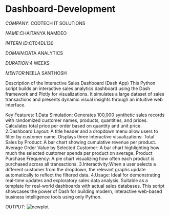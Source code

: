 # Dashboard-Development
*COMPANY*: CODTECH IT SOLUTIONS

*NAME*:CHAITANYA NAMDEO

*INTERN ID*:CT04DL130

*DOMAIN*:DATA ANALYTICS

*DURATION*:4 WEEKS

*MENTOR*:NEELA SANTHOSH 

Description of the Interactive Sales Dashboard (Dash App)
This Python script builds an interactive sales analytics dashboard using the Dash framework and Plotly for visualizations. It simulates a large dataset of sales transactions and presents dynamic visual insights through an intuitive web interface.

Key Features:
1.Data Simulation:
Generates 100,000 synthetic sales records with randomized customer names, products, quantities, and prices.
Calculates total price per order based on quantity and unit price.
2.Dashboard Layout:
A title header and a dropdown menu allow users to filter by customer name.
Displays three interactive visualizations:
Total Sales by Product: A bar chart showing cumulative revenue per product.
Average Order Value by Selected Customer: A bar chart highlighting how much the selected customer spends per product on average.
Product Purchase Frequency: A pie chart visualizing how often each product is purchased across all transactions.
3.Interactivity:When a user selects a different customer from the dropdown, the relevant graphs update automatically to reflect the filtered data.
4.Usage:
Ideal for demonstrating real-time updates and exploratory sales data analysis.
Suitable as a template for real-world dashboards with actual sales databases.
This script showcases the power of Dash for building modern, interactive web-based business intelligence tools using only Python.

*OUTPUT*:
![newplot](https://github.com/user-attachments/assets/f7a94fdd-e1ee-4e97-ab0d-18978e6e94d5)


